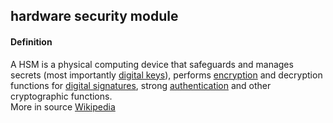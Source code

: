 ## hardware security module

<h4>Definition</h4><p>A HSM is a physical computing device that safeguards and manages secrets (most importantly <a href="https://en.wikipedia.org/wiki/Digital_keys">digital keys</a>), performs <a href="https://en.wikipedia.org/wiki/Encryption">encryption</a> and decryption functions for <a href="https://en.wikipedia.org/wiki/Digital_signature">digital signatures</a>, strong <a href="authenticity">authentication</a> and other cryptographic functions.<br>More in source <a href="https://en.wikipedia.org/wiki/Hardware_security_module">Wikipedia</a></p>

